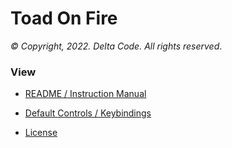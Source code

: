 # Toad On Fire

_:copyright: Copyright, 2022. Delta Code. All rights reserved_.

### View

 * [README / Instruction Manual](manual/MANUAL.md)
 
 * [Default Controls / Keybindings](manual/KEYBINDINGS.md)

 * [License](LICENSE)

